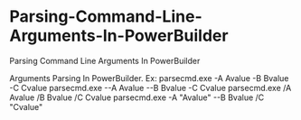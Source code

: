 # Parsing-Command-Line-Arguments-In-PowerBuilder
Parsing Command Line Arguments In PowerBuilder

Arguments Parsing In PowerBuilder.
Ex: parsecmd.exe -A Avalue -B Bvalue -C Cvalue
	parsecmd.exe --A Avalue --B Bvalue -C Cvalue
	parsecmd.exe /A Avalue /B Bvalue /C Cvalue
	parsecmd.exe -A "Avalue" --B Bvalue /C "Cvalue"
	
